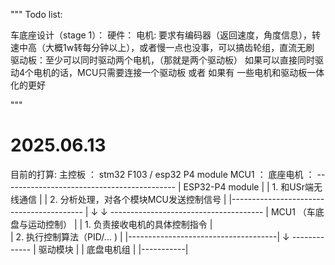 
"""
 Todo list:

   车底座设计（stage 1）：
     硬件：
       电机: 要求有编码器（返回速度，角度信息），转速中高（大概1w转每分钟以上），或者慢一点也没事，可以搞齿轮组，直流无刷
       驱动板：至少可以同时驱动两个电机，（那就是两个驱动板） 如果可以直接同时驱动4个电机的话，MCU只需要连接一个驱动板
       或者 如果有 一些电机和驱动板一体化的更好
 
 """

 # 2025.06.13
 目前的打算:
  主控板   ： stm32 F103 / esp32 P4 module
  MCU1    ： 
  底座电机 ：
             -------------------------------------------
             |         ESP32-P4 module                  |
             |   1.   和USr端无线通信                    |
             |   2.   分析处理，对各个模块MCU发送控制信号  |
             |----------------------------------------- |
                            ↓
                            ↓
               --------------------------------------
               |       MCU1 （车底盘与运动控制）      |
               |    1. 负责接收电机的具体控制指令      |       
               |    2. 执行控制算法（PID/... )        |
               |-------------------------------------|
                                 ↓
                            -------------
                            | 驱动模块   |
                            | 底盘电机组 |
                            |-----------|

